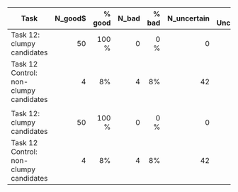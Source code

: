 | Task                                      | N_good$       | % good | N_bad  | % bad | N_uncertain | % Uncertain |
| -----                                     | ------:       |-----:  | ------:|-----: | ------:     |-----:       |
| Task 12: clumpy candidates                | 50            |100 %   | 0      |0 %    | 0           |0 %          | 
| Task 12 Control: non-clumpy candidates    | 4             |8%      | 4      |8%     | 42          |84 %         |
|                                           |               |        |        |       |             |             |
| Task 12: clumpy candidates                | 50            |100 %   | 0      |0 %    | 0           |0 %          | 
| Task 12 Control: non-clumpy candidates    | 4             |8%      | 4      |8%     | 42          |84 %         |

